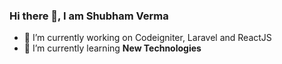 ### Hi there 👋, I am Shubham Verma

- 🔭 I’m currently working on Codeigniter, Laravel and ReactJS
- 🌱 I’m currently learning <strong>New Technologies</strong>
<!--
**shubhamverma73/shubhamverma73** is a ✨ _special_ ✨ repository because its `README.md` (this file) appears on your GitHub profile.

Here are some ideas to get you started:

- 🔭 I’m currently working on ...
- 🌱 I’m currently learning ...
- 👯 I’m looking to collaborate on ...
- 🤔 I’m looking for help with ...
- 💬 Ask me about ...
- 📫 How to reach me: ...
- 😄 Pronouns: ...
- ⚡ Fun fact: ...
-->
